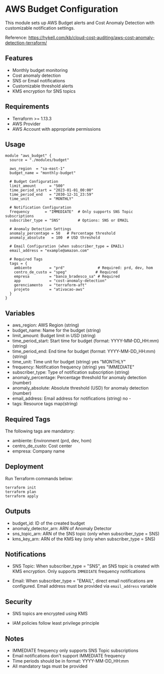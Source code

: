 # AWS Budget Configuration

This module sets up AWS Budget alerts and Cost Anomaly Detection with customizable notification settings.

Reference: https://hykell.com/kb/cloud-cost-auditing/aws-cost-anomaly-detection-terraform/

## Features

- Monthly budget monitoring
- Cost anomaly detection
- SNS or Email notifications
- Customizable threshold alerts
- KMS encryption for SNS topics

## Requirements

- Terraform >= 1.13.3
- AWS Provider
- AWS Account with appropriate permissions

## Usage

```hcl
module "aws_budget" {
  source = "./modules/budget"

  aws_region  = "sa-east-1"
  budget_name = "monthly-budget"

  # Budget Configuration
  limit_amount      = "500"
  time_period_start = "2023-01-01_00:00"
  time_period_end   = "2030-12-31_23:59"
  time_unit         = "MONTHLY"

  # Notification Configuration
  frequency       = "IMMEDIATE"  # Only supports SNS Topic subscriptions
  subscriber_type = "SNS"        # Options: SNS or EMAIL

  # Anomaly Detection Settings
  anomaly_percentage = 50   # Percentage threshold
  anomaly_absolute   = 100  # USD threshold

  # Email Configuration (when subscriber_type = EMAIL)
  email_address = "example@amazon.com"

  # Required Tags
  tags = {
    ambiente        = "prd"               # Required: prd, dev, hom
    centro_de_custo = "speg"             # Required
    empresa         = "banco_bradesco_sa" # Required
    app             = "cost-anomaly-detection"
    gerenciamento   = "terraform-aft"
    projeto         = "ativacao-aws"
  }
}
```

    
## Variables

* aws_region:	AWS Region	(string)
* budget_name:	Name for the budget	(string)
* limit_amount:	Budget limit in USD	(string)
* time_period_start:	Start time for budget (format: YYYY-MM-DD_HH:mm)	(string)
* time_period_end:	End time for budget (format: YYYY-MM-DD_HH:mm)	(string)
* time_unit:	Time unit for budget	(string)	yes	"MONTHLY"
* frequency:	Notification frequency	(string)	yes	"IMMEDIATE"
* subscriber_type:	Type of notification subscription	(string)
* anomaly_percentage:	Percentage threshold for anomaly detection	(number)
* anomaly_absolute:	Absolute threshold (USD) for anomaly detection	(number)
* email_address:	Email address for notifications	(string)	no	-
* tags:	Resource tags	map(string)

## Required Tags

The following tags are mandatory:

* ambiente: Environment (prd, dev, hom)
* centro_de_custo: Cost center
* empresa: Company name

## Deployment

Run Terraform commands below:

```
terraform init
terraform plan
terraform apply
```

## Outputs

* budget_id: ID of the created budget
* anomaly_detector_arn: ARN of Anomaly Detector
* sns_topic_arn: ARN of the SNS topic (only when subscriber_type = SNS)
* kms_key_arn: ARN of the KMS key (only when subscriber_type = SNS)

## Notifications

* SNS Topic: When subscriber_type = "SNS", an SNS topic is created with KMS encryption. Only supports `IMMEDIATE` frequency notifications

* Email: When subscriber_type = "EMAIL", direct email notifications are configured. Email address must be provided via `email_address` variable

## Security

* SNS topics are encrypted using KMS

* IAM policies follow least privilege principle

## Notes

* IMMEDIATE frequency only supports SNS Topic subscriptions
* Email notifications don't support IMMEDIATE frequency
* Time periods should be in format: YYYY-MM-DD_HH:mm
* All mandatory tags must be provided

